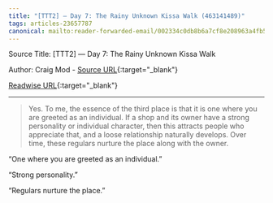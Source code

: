 ```yaml
---
title: "[TTT2] — Day 7: The Rainy Unknown Kissa Walk (463141489)"
tags: articles-23657787
canonical: mailto:reader-forwarded-email/002334c0db8b6a7cf8e208963a4fb545
---
```


Source Title: [TTT2] — Day 7: The Rainy Unknown Kissa Walk

Author: Craig Mod - [Source URL](mailto:reader-forwarded-email/002334c0db8b6a7cf8e208963a4fb545){:target="_blank"}

[Readwise URL](https://readwise.io/open/463141489){:target="_blank"}

---

> Yes. To me, the essence of the third place is that it is one where you are greeted as an individual. If a shop and its owner have a strong personality or individual character, then this attracts people who appreciate that, and a loose relationship naturally develops. Over time, these regulars nurture the place along with the owner.

“One where you are greeted as an individual.”

“Strong personality.”

“Regulars nurture the place.”
